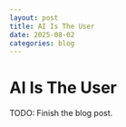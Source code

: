 ```yaml
---
layout: post
title: AI Is The User
date: 2025-08-02
categories: blog
---
```


# AI Is The User


TODO: Finish the blog post. 